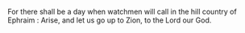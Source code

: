For there shall be a day when watchmen will call in the hill country of Ephraim : Arise, and let us go up to Zion, to the Lord our God.
